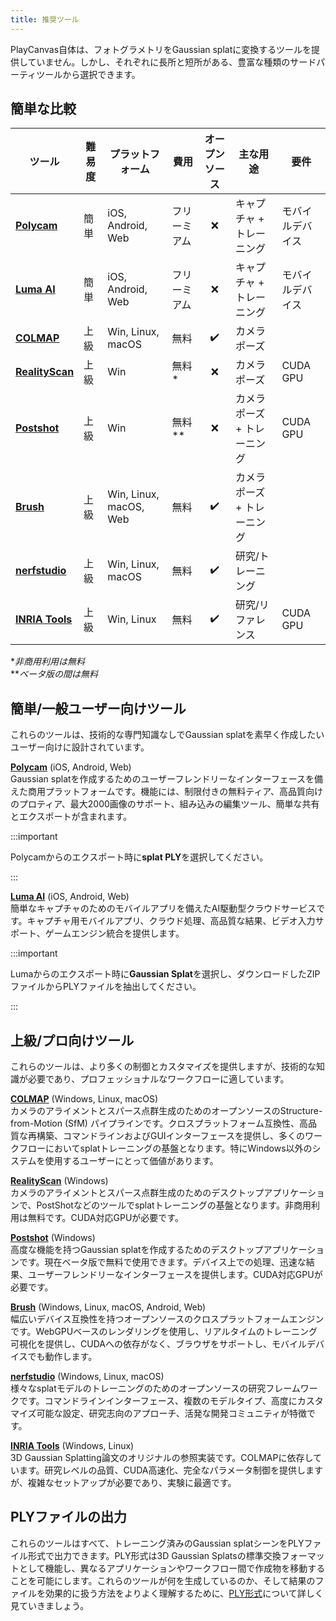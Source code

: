 ```yaml
---
title: 推奨ツール
---
```


PlayCanvas自体は、フォトグラメトリをGaussian splatに変換するツールを提供していません。しかし、それぞれに長所と短所がある、豊富な種類のサードパーティツールから選択できます。

## 簡単な比較

| ツール | 難易度 | プラットフォーム | 費用 | オープンソース | 主な用途 | 要件 |
|------|------------|-----------|------| :-----: |-------------|--------------|
| [**Polycam**](https://poly.cam/) | 簡単 | iOS, Android, Web | フリーミアム | ❌ | キャプチャ + トレーニング | モバイルデバイス |
| [**Luma AI**](https://lumalabs.ai/app) | 簡単 | iOS, Android, Web | フリーミアム | ❌ | キャプチャ + トレーニング | モバイルデバイス |
| [**COLMAP**](https://colmap.github.io/) | 上級 | Win, Linux, macOS | 無料 | ✔️ | カメラポーズ | |
| [**RealityScan**](https://www.realityscan.com/) | 上級 | Win | 無料* | ❌ | カメラポーズ | CUDA GPU |
| [**Postshot**](https://www.jawset.com/) | 上級 | Win | 無料** | ❌ | カメラポーズ + トレーニング | CUDA GPU |
| [**Brush**](https://github.com/ArthurBrussee/brush) | 上級 | Win, Linux, macOS, Web | 無料 | ✔️ | カメラポーズ + トレーニング | |
| [**nerfstudio**](https://docs.nerf.studio/) | 上級 | Win, Linux, macOS | 無料 | ✔️ | 研究/トレーニング | |
| [**INRIA Tools**](https://repo-sam.inria.fr/fungraph/3d-gaussian-splatting/) | 上級 | Win, Linux | 無料 | ✔️ | 研究/リファレンス | CUDA GPU |

*_非商用利用は無料_  
**_ベータ版の間は無料_

## 簡単/一般ユーザー向けツール

これらのツールは、技術的な専門知識なしでGaussian splatを素早く作成したいユーザー向けに設計されています。

[**Polycam**](https://poly.cam/) (iOS, Android, Web)  
Gaussian splatを作成するためのユーザーフレンドリーなインターフェースを備えた商用プラットフォームです。機能には、制限付きの無料ティア、高品質向けのプロティア、最大2000画像のサポート、組み込みの編集ツール、簡単な共有とエクスポートが含まれます。

:::important

Polycamからのエクスポート時に**splat PLY**を選択してください。

:::

[**Luma AI**](https://lumalabs.ai/app) (iOS, Android, Web)  
簡単なキャプチャのためのモバイルアプリを備えたAI駆動型クラウドサービスです。キャプチャ用モバイルアプリ、クラウド処理、高品質な結果、ビデオ入力サポート、ゲームエンジン統合を提供します。

:::important

Lumaからのエクスポート時に**Gaussian Splat**を選択し、ダウンロードしたZIPファイルからPLYファイルを抽出してください。

:::

## 上級/プロ向けツール

これらのツールは、より多くの制御とカスタマイズを提供しますが、技術的な知識が必要であり、プロフェッショナルなワークフローに適しています。

[**COLMAP**](https://colmap.github.io/) (Windows, Linux, macOS)  
カメラのアライメントとスパース点群生成のためのオープンソースのStructure-from-Motion (SfM) パイプラインです。クロスプラットフォーム互換性、高品質な再構築、コマンドラインおよびGUIインターフェースを提供し、多くのワークフローにおいてsplatトレーニングの基盤となります。特にWindows以外のシステムを使用するユーザーにとって価値があります。

[**RealityScan**](https://www.realityscan.com/) (Windows)  
カメラのアライメントとスパース点群生成のためのデスクトップアプリケーションで、PostShotなどのツールでsplatトレーニングの基盤となります。非商用利用は無料です。CUDA対応GPUが必要です。

[**Postshot**](https://www.jawset.com/) (Windows)  
高度な機能を持つGaussian splatを作成するためのデスクトップアプリケーションです。現在ベータ版で無料で使用できます。デバイス上での処理、迅速な結果、ユーザーフレンドリーなインターフェースを提供します。CUDA対応GPUが必要です。

[**Brush**](https://github.com/ArthurBrussee/brush) (Windows, Linux, macOS, Android, Web)  
幅広いデバイス互換性を持つオープンソースのクロスプラットフォームエンジンです。WebGPUベースのレンダリングを使用し、リアルタイムのトレーニング可視化を提供し、CUDAへの依存がなく、ブラウザをサポートし、モバイルデバイスでも動作します。

[**nerfstudio**](https://docs.nerf.studio/) (Windows, Linux, macOS)  
様々なsplatモデルのトレーニングのためのオープンソースの研究フレームワークです。コマンドラインインターフェース、複数のモデルタイプ、高度にカスタマイズ可能な設定、研究志向のアプローチ、活発な開発コミュニティが特徴です。

[**INRIA Tools**](https://repo-sam.inria.fr/fungraph/3d-gaussian-splatting/) (Windows, Linux)  
3D Gaussian Splatting論文のオリジナルの参照実装です。COLMAPに依存しています。研究レベルの品質、CUDA高速化、完全なパラメータ制御を提供しますが、複雑なセットアップが必要であり、実験に最適です。

## PLYファイルの出力

これらのツールはすべて、トレーニング済みのGaussian splatシーンをPLYファイル形式で出力できます。PLY形式は3D Gaussian Splatsの標準交換フォーマットとして機能し、異なるアプリケーションやワークフロー間で作成物を移動することを可能にします。これらのツールが何を生成しているのか、そして結果のファイルを効果的に扱う方法をよりよく理解するために、[PLY形式](../formats/ply.md)について詳しく見ていきましょう。
